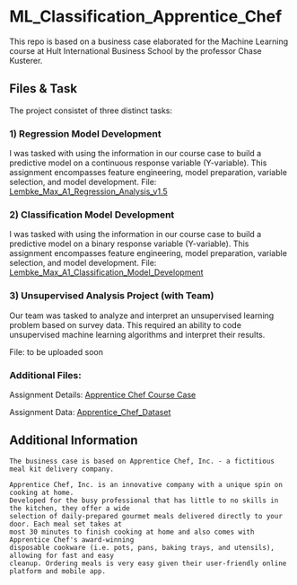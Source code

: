 # ML_Classification_Apprentice_Chef
This repo is based on a business case elaborated for the Machine Learning course at Hult International Business School by the professor Chase Kusterer.

## Files & Task
The project consistet of three distinct tasks: 

### 1) Regression Model Development
I was tasked with using the information in our course case to build a predictive model on a continuous response variable (Y-variable). This assignment encompasses feature engineering, model preparation, variable selection, and model development.
File: [Lembke_Max_A1_Regression_Analysis_v1.5](https://github.com/maxlembke/ML_Classification_Apprentice_Chef/blob/main/Lembke_Max_A1_Regression_Analysis_v1.5.ipynb)
### 2) Classification Model Development 
I was tasked with using the information in our course case to build a predictive model on a binary response variable (Y-variable). This assignment encompasses feature engineering, model preparation, variable selection, and model development.
File: [Lembke_Max_A1_Classification_Model_Development](https://github.com/maxlembke/ML_Classification_Apprentice_Chef/blob/main/Lembke_Max_A1_Classification_Model_Development.ipynb)
### 3) Unsupervised Analysis Project (with Team) 
Our team was tasked to analyze and interpret an unsupervised learning problem based on survey data. This required an ability to code unsupervised machine learning algorithms and interpret their results.

File: to be uploaded soon

### Additional Files: 
Assignment Details: [Apprentice Chef Course Case](https://github.com/maxlembke/ML_Classification_Apprentice_Chef/blob/main/Apprentice%20Chef%20Course%20Case.pdf)

Assignment Data: [Apprentice_Chef_Dataset](https://github.com/maxlembke/ML_Classification_Apprentice_Chef/blob/main/Apprentice_Chef_Dataset.xlsx)

## Additional Information
~~~
The business case is based on Apprentice Chef, Inc. - a fictitious meal kit delivery company.

Apprentice Chef, Inc. is an innovative company with a unique spin on cooking at home.
Developed for the busy professional that has little to no skills in the kitchen, they offer a wide
selection of daily-prepared gourmet meals delivered directly to your door. Each meal set takes at
most 30 minutes to finish cooking at home and also comes with Apprentice Chef's award-winning
disposable cookware (i.e. pots, pans, baking trays, and utensils), allowing for fast and easy
cleanup. Ordering meals is very easy given their user-friendly online platform and mobile app.
~~~
